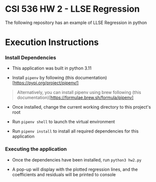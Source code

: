 # CSI 536 HW 2 - LLSE Regression

The following repository has an example of LLSE Regression in python

# Execution Instructions

### Install Dependencies

- This application was built in python 3.11

- Install `pipenv` by following (this documentation)[https://pypi.org/project/pipenv/]

> Alternatively, you can install pipenv using brew following (this documentation)[https://formulae.brew.sh/formula/pipenv]

- Once installed, change the current working directory to this project's root

- Run `pipenv shell` to launch the virtual environment

- Run `pipenv install` to install all required dependencies for this application

### Executing the application

- Once the dependencies have been installed, run `python3 hw2.py`

- A pop-up will display with the plotted regression lines, and the coefficients and residuals will be printed to console